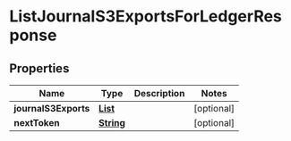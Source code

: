 

# ListJournalS3ExportsForLedgerResponse


## Properties

| Name | Type | Description | Notes |
|------------ | ------------- | ------------- | -------------|
|**journalS3Exports** | [**List**](List.md) |  |  [optional] |
|**nextToken** | [**String**](String.md) |  |  [optional] |




